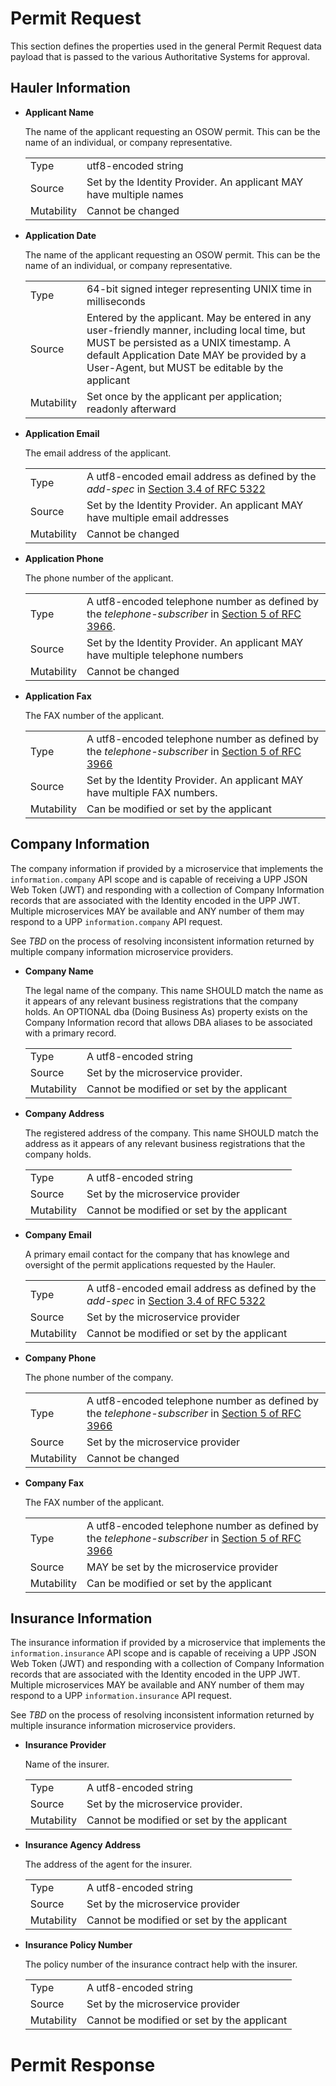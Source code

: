 # Permit Request

This section defines the properties used in the general Permit Request data payload that is passed to the various Authoritative Systems for approval.

## Hauler Information

* **Applicant Name**

  The name of the applicant requesting an OSOW permit. This can be the name of an individual, or company representative.

  | | |
  | -- | --
  | Type | utf8-encoded string
  | Source | Set by the Identity Provider. An applicant MAY have multiple names 
  | Mutability | Cannot be changed
  
* **Application Date**

  The name of the applicant requesting an OSOW permit. This can be the name of an individual, or company representative.

  | | |
  | -- | --
  | Type | 64-bit signed integer representing UNIX time in milliseconds
  | Source | Entered by the applicant. May be entered in any user-friendly manner, including local time, but MUST be persisted as a UNIX timestamp. A default Application Date MAY be provided by a User-Agent, but MUST be editable by the applicant
  | Mutability | Set once by the applicant per application; readonly afterward

* **Application Email**

  The email address of the applicant.

  | | |
  | -- | --
  | Type | A utf8-encoded email address as defined by the _add-spec_ in [Section 3.4 of RFC 5322](https://tools.ietf.org/html/rfc5322#section-3.4)
  | Source | Set by the Identity Provider. An applicant MAY have multiple email addresses
  | Mutability | Cannot be changed

* **Application Phone**

  The phone number of the applicant.

  | | |
  | -- | --
  | Type | A utf8-encoded telephone number as defined by the _telephone-subscriber_ in [Section 5 of RFC 3966](https://tools.ietf.org/html/rfc3966#section-5).
  | Source | Set by the Identity Provider. An applicant MAY have multiple telephone numbers
  | Mutability | Cannot be changed

* **Application Fax**

  The FAX number of the applicant.

  | | |
  | -- | --
  | Type | A utf8-encoded telephone number as defined by the _telephone-subscriber_ in [Section 5 of RFC 3966](https://tools.ietf.org/html/rfc3966#section-5)
  | Source | Set by the Identity Provider. An applicant MAY have multiple FAX numbers.
  | Mutability | Can be modified or set by the applicant

## Company Information

The company information if provided by a microservice that implements the `information.company` API scope and is capable of receiving a UPP JSON Web Token (JWT) and responding with a collection of Company Information records that are associated with the Identity encoded in the UPP JWT.  Multiple microservices MAY be available and ANY number of them may respond to a UPP `information.company` API request.

See _TBD_ on the process of resolving inconsistent information returned by multiple company information microservice providers.

* **Company Name**

  The legal name of the company. This name SHOULD match the name as it appears of any relevant business registrations that the company holds. An OPTIONAL dba (Doing Business As) property exists on the Company Information record that allows DBA aliases to be associated with a primary record.
  
  | | |
  | -- | --
  | Type | A utf8-encoded string
  | Source | Set by the microservice provider.
  | Mutability | Cannot be modified or set by the applicant

* **Company Address**

  The registered address of the company. This name SHOULD match the address as it appears of any relevant business registrations that the company holds.
  
  | | |
  | -- | --
  | Type | A utf8-encoded string
  | Source | Set by the microservice provider
  | Mutability | Cannot be modified or set by the applicant

* **Company Email**

  A primary email contact for the company that has knowlege and oversight of the permit applications requested by the Hauler.
  
  | | |
  | -- | --
  | Type | A utf8-encoded email address as defined by the _add-spec_ in [Section 3.4 of RFC 5322](https://tools.ietf.org/html/rfc5322#section-3.4)
  | Source | Set by the microservice provider
  | Mutability | Cannot be modified or set by the applicant
  
* **Company Phone**

  The phone number of the company.

  | | |
  | -- | --
  | Type | A utf8-encoded telephone number as defined by the _telephone-subscriber_ in [Section 5 of RFC 3966](https://tools.ietf.org/html/rfc3966#section-5)
  | Source | Set by the microservice provider
  | Mutability | Cannot be changed

* **Company Fax**

  The FAX number of the applicant.

  | | |
  | -- | --
  | Type | A utf8-encoded telephone number as defined by the _telephone-subscriber_ in [Section 5 of RFC 3966](https://tools.ietf.org/html/rfc3966#section-5)
  | Source | MAY be set by the microservice provider
  | Mutability | Can be modified or set by the applicant

## Insurance Information

The insurance information if provided by a microservice that implements the `information.insurance` API scope and is capable of receiving a UPP JSON Web Token (JWT) and responding with a collection of Company Information records that are associated with the Identity encoded in the UPP JWT.  Multiple microservices MAY be available and ANY number of them may respond to a UPP `information.insurance` API request.

See _TBD_ on the process of resolving inconsistent information returned by multiple insurance information microservice providers.

* **Insurance Provider**

  Name of the insurer.
  
  | | |
  | -- | --
  | Type | A utf8-encoded string
  | Source | Set by the microservice provider.
  | Mutability | Cannot be modified or set by the applicant

* **Insurance Agency Address**

  The address of the agent for the insurer.
  
  | | |
  | -- | --
  | Type | A utf8-encoded string
  | Source | Set by the microservice provider
  | Mutability | Cannot be modified or set by the applicant

* **Insurance Policy Number**

  The policy number of the insurance contract help with the insurer.
    
  | | |
  | -- | --
  | Type | A utf8-encoded string
  | Source | Set by the microservice provider
  | Mutability | Cannot be modified or set by the applicant

# Permit Response